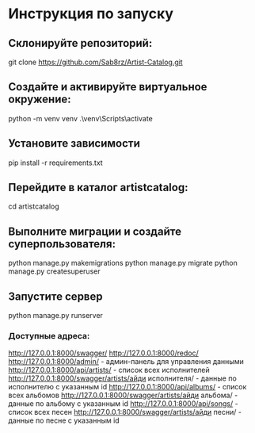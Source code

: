 # Инструкция по запуску

## Склонируйте репозиторий:
git clone https://github.com/Sab8rz/Artist-Catalog.git

## Создайте и активируйте виртуальное окружение:
python -m venv venv
.\venv\Scripts\activate

## Установите зависимости
pip install -r requirements.txt

## Перейдите в каталог artistcatalog:
cd artistcatalog

## Выполните миграции и создайте суперпользователя:
python manage.py makemigrations
python manage.py migrate
python manage.py createsuperuser

## Запустите сервер
python manage.py runserver

### Доступные адреса:
http://127.0.0.1:8000/swagger/
http://127.0.0.1:8000/redoc/
http://127.0.0.1:8000/admin/ - админ-панель для управления данными
http://127.0.0.1:8000/api/artists/ - список всех исполнителей
http://127.0.0.1:8000/swagger/artists/айди исполнителя/ - данные по исполнителю с указанным id
http://127.0.0.1:8000/api/albums/ - список всех альбомов
http://127.0.0.1:8000/swagger/artists/айди альбома/ - данные по альбому с указанным id
http://127.0.0.1:8000/api/songs/ - список всех песен
http://127.0.0.1:8000/swagger/artists/айди песни/ - данные по песне с указанным id
